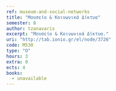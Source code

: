 ```yaml
---
ref: museum-and-social-networks
title: "Μουσείο & Κοινωνικά Δίκτυα"
semester: 8
author: tzanavaris
excerpt: "Μουσείο & Κοινωνικά Δίκτυα."
uri: "http://tab.ionio.gr/el/node/3726"
code: Μ530
type: "O"
hours: 3
extra: 0
ects: 4
books:
  - unavailable
---
```

